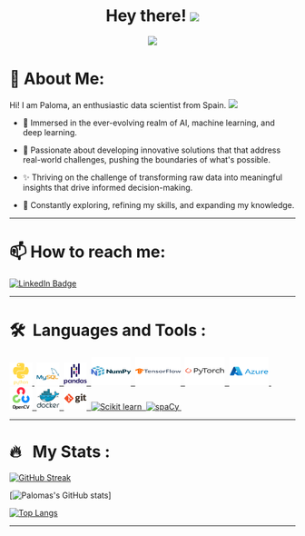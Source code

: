 <h1 align="center">Hey there! <img src="https://media.giphy.com/media/hvRJCLFzcasrR4ia7z/giphy.gif" width="40"></h1>


<p align="center"><img src="https://media.giphy.com/media/v1.Y2lkPTc5MGI3NjExMXVlajVoM2xkaTdrMmNzdmVwNHZtODE4YmhjcHkybGg4NHp2cGZjMSZlcD12MV9pbnRlcm5hbF9naWZfYnlfaWQmY3Q9Zw/JFsJ35j8Zi4q789gdy/giphy.gif" width="500"/></p>



# 💫 About Me:

Hi! I am Paloma, an enthusiastic data scientist from Spain. <img src="https://media.giphy.com/media/WUlplcMpOCEmTGBtBW/giphy.gif" width="30">

- 🤖 Immersed in the ever-evolving realm of AI, machine learning, and deep learning.

- 🚀 Passionate about developing innovative solutions that that address real-world challenges, pushing the boundaries of what's possible.

- ✨ Thriving on the challenge of transforming raw data into meaningful insights that drive informed decision-making.

- 🌱 Constantly exploring, refining my skills, and expanding my knowledge.

---


# 📫 How to reach me:
<p align="left">
<a href="https://www.linkedin.com/in/paloma-garcia-data-science/"><img src="https://img.shields.io/badge/LinkedIn-blue?style=for-the-badge&logo=linkedin&logoColor=white" alt="LinkedIn Badge"></a>
</p>

---

# 🛠 &nbsp;Languages and Tools :

<p>
<a href="https://babeljs.io/" target="_blank" rel="noreferrer"> <img src="https://github.com/devicons/devicon/blob/master/icons/python/python-plain-wordmark.svg" title="Python" alt="JPython" width="40" height="40"/>&nbsp;</a> <a href="https://www.python.org//" target="_blank" rel="noreferrer"> <img src="https://github.com/devicons/devicon/blob/master/icons/mysql/mysql-original-wordmark.svg" title="MySQL" alt="MySQL"  width="40" height="40"/>&nbsp; </a> <a href="https://pandas.pydata.org//" target="_blank" rel="noreferrer"> <img src="https://github.com/devicons/devicon/blob/master/icons/pandas/pandas-original-wordmark.svg" title="Pandas" alt="Pandas"  width="40" height="40"/>&nbsp; </a> <a href="https://numpy.org//" target="_blank" rel="noreferrer"> <img src="https://github.com/devicons/devicon/blob/master/icons/numpy/numpy-original-wordmark.svg" title="Numpy" alt="Numpy"  width="70" height="50"/>&nbsp; </a> <a href="https://www.tensorflow.org//" target="_blank" rel="noreferrer"> <img src="https://github.com/devicons/devicon/blob/master/icons/tensorflow/tensorflow-original-wordmark.svg" title="Tensorflow" alt="Tensorflow"  width="80" height="50"/>&nbsp; </a> <a href="https://pytorch.org//" target="_blank" rel="noreferrer"> <img src="https://github.com/devicons/devicon/blob/master/icons/pytorch/pytorch-original-wordmark.svg"  title="Pytorch" alt="Pytorch" width="70" height="50"/>&nbsp; </a> <a href="https://azure.microsoft.com//" target="_blank" rel="noreferrer"> <img src="https://github.com/devicons/devicon/blob/master/icons/azure/azure-original-wordmark.svg" title="Azure" alt="Azure" width="70" height="50">&nbsp; </a> <a href="https://opencv.org//" target="_blank" rel="noreferrer"> <img src="https://github.com/devicons/devicon/blob/master/icons/opencv/opencv-original-wordmark.svg" title="OpenCV" alt="OpenCV"  width="40" height="40"/>&nbsp; </a> <a href="https://www.docker.com//" target="_blank" rel="noreferrer"> <img src="https://github.com/devicons/devicon/blob/master/icons/docker/docker-original-wordmark.svg" title="docker"  alt="docker" width="40" height="40"/>&nbsp; </a> <a href="https://git-scm.com//" target="_blank" rel="noreferrer"> <img src="https://github.com/devicons/devicon/blob/master/icons/git/git-original-wordmark.svg" title="Git" alt="Git" width="40" height="40"/>&nbsp; </a> <a href="https://scikit-learn.org/" target="_blank" rel="noreferrer"> <img src="https://scikit-learn.org/stable/_static/scikit-learn-logo-small.png" title="Scikit learn" alt="Scikit learn" width="60" height="30"/>&nbsp; </a> <a href="https://spacy.io//" target="_blank" rel="noreferrer"> <img src="https://upload.wikimedia.org/wikipedia/commons/8/88/SpaCy_logo.svg" title="spaCy" alt="spaCy" width="50" height="30"/>&nbsp; </a>
</p>


---

# 🔥 &nbsp; My Stats :
[![GitHub Streak](http://github-readme-streak-stats.herokuapp.com?user=PalomaGGC&theme=dark&background=000000)](https://git.io/streak-stats)

[![Palomas's GitHub stats](https://github-readme-stats.vercel.app/api?username=PalomaGGC&show_icons=true&theme=radical)]

[![Top Langs](https://github-readme-stats.vercel.app/api/top-langs/?username=PalomaGGC&layout=compact&theme=vision-friendly-dark)](https://github.com/anuraghazra/github-readme-stats)




---


<p align="center"><img src="https://komarev.com/ghpvc/?username=PalomaGGC&style=flat-square&color=blue" alt=""></p>





